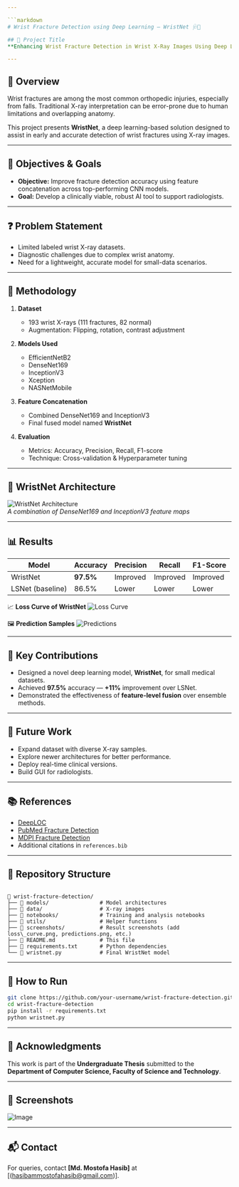 ```yaml
---

```markdown
# Wrist Fracture Detection using Deep Learning – WristNet 🩺🤖

## 📘 Project Title
**Enhancing Wrist Fracture Detection in Wrist X-Ray Images Using Deep Learning Models**

---
```


## 🧠 Overview

Wrist fractures are among the most common orthopedic injuries, especially from falls. Traditional X-ray interpretation can be error-prone due to human limitations and overlapping anatomy.

This project presents **WristNet**, a deep learning-based solution designed to assist in early and accurate detection of wrist fractures using X-ray images.

---

## 🎯 Objectives & Goals

- **Objective:** Improve fracture detection accuracy using feature concatenation across top-performing CNN models.
- **Goal:** Develop a clinically viable, robust AI tool to support radiologists.

---

## ❓ Problem Statement

- Limited labeled wrist X-ray datasets.
- Diagnostic challenges due to complex wrist anatomy.
- Need for a lightweight, accurate model for small-data scenarios.

---

## 🧪 Methodology

1. **Dataset**
   - 193 wrist X-rays (111 fractures, 82 normal)
   - Augmentation: Flipping, rotation, contrast adjustment

2. **Models Used**
   - EfficientNetB2
   - DenseNet169
   - InceptionV3
   - Xception
   - NASNetMobile

3. **Feature Concatenation**
   - Combined DenseNet169 and InceptionV3
   - Final fused model named **WristNet**

4. **Evaluation**
   - Metrics: Accuracy, Precision, Recall, F1-score
   - Technique: Cross-validation & Hyperparameter tuning

---

## 🧱 WristNet Architecture

![WristNet Architecture](screenshots/architecture.png)  
*A combination of DenseNet169 and InceptionV3 feature maps*

---

## 📊 Results

| Model        | Accuracy | Precision | Recall | F1-Score |
|--------------|----------|-----------|--------|----------|
| WristNet     | **97.5%** | Improved  | Improved | Improved |
| LSNet (baseline) | 86.5%    | Lower    | Lower  | Lower    |

📈 **Loss Curve of WristNet**
![Loss Curve](screenshots/loss_curve.png)

🖼️ **Prediction Samples**
![Predictions](screenshots/predictions.png)

---

## 🔬 Key Contributions

- Designed a novel deep learning model, **WristNet**, for small medical datasets.
- Achieved **97.5%** accuracy — **+11%** improvement over LSNet.
- Demonstrated the effectiveness of **feature-level fusion** over ensemble methods.

---

## 🔮 Future Work

- Expand dataset with diverse X-ray samples.
- Explore newer architectures for better performance.
- Deploy real-time clinical versions.
- Build GUI for radiologists.

---

## 📚 References

- [DeepLOC](https://paperswithcode.com/paper/deeploc-deep-learning-based-bone-pathology)
- [PubMed Fracture Detection](https://pubmed.ncbi.nlm.nih.gov/33937780/)
- [MDPI Fracture Detection](https://www.mdpi.com/1424-8220/22/3/1285)
- Additional citations in `references.bib`

---

## 📁 Repository Structure

```

📂 wrist-fracture-detection/
├── 📁 models/                # Model architectures
├── 📁 data/                  # X-ray images
├── 📁 notebooks/             # Training and analysis notebooks
├── 📁 utils/                 # Helper functions
├── 📁 screenshots/           # Result screenshots (add loss\_curve.png, predictions.png, etc.)
├── 📄 README.md              # This file
├── 📄 requirements.txt       # Python dependencies
└── 📄 wristnet.py            # Final WristNet model

````

---

## 🚀 How to Run

```bash
git clone https://github.com/your-username/wrist-fracture-detection.git
cd wrist-fracture-detection
pip install -r requirements.txt
python wristnet.py
````

---

## 🙌 Acknowledgments

This work is part of the **Undergraduate Thesis** submitted to the **Department of Computer Science, Faculty of Science and Technology**.

---

## 📸 Screenshots

![Image](https://github.com/user-attachments/assets/3fd68c9f-2753-425d-9456-a355325b0735)

---

## 📬 Contact

For queries, contact **\[Md. Mostofa Hasib]** at \[(hasibammostofahasib@gmail.com)].



